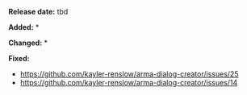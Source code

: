 **Release date:** tbd

**Added:**
* 

**Changed:**
* 

**Fixed:**
* https://github.com/kayler-renslow/arma-dialog-creator/issues/25
* https://github.com/kayler-renslow/arma-dialog-creator/issues/14